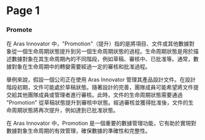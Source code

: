 # Page 1

###

### Promote

在 Aras Innovator 中，"Promotion"（提升）指的是將項目、文件或其他數據對象從一個生命周期狀態提升到另一個生命周期狀態的過程。生命周期狀態是用於描述數據對象在其生命周期內的不同階段，例如草稿、審核中、已批准等。通常，數據對象在生命周期中的轉變需要經過一定的審核和批准過程。

舉例來說，假設一個公司正在使用 Aras Innovator 管理其產品設計文件。在設計階段初期，文件可能處於草稿狀態。隨著設計的完善，團隊成員可能希望將文件提交給其他團隊成員或管理者進行審核。此時，文件的生命周期狀態需要通過 "Promotion" 從草稿狀態提升到審核中狀態。經過審核並獲得批准後，文件的生命周期狀態將再次提升，例如達到已批准狀態。

在 Aras Innovator 中，Promotion 是一個重要的數據管理功能，它有助於實現對數據對象生命周期的有效管理，確保數據的準確性和完整性。

